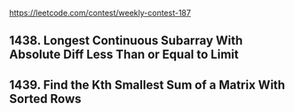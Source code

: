 https://leetcode.com/contest/weekly-contest-187  
## 1438. Longest Continuous Subarray With Absolute Diff Less Than or Equal to Limit  
## 1439. Find the Kth Smallest Sum of a Matrix With Sorted Rows  
